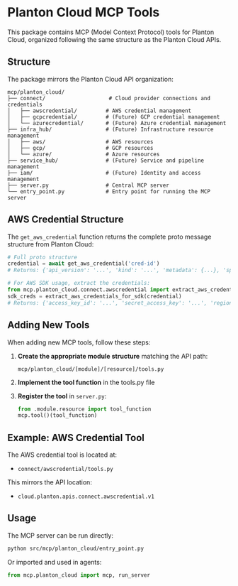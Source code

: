 # Planton Cloud MCP Tools

This package contains MCP (Model Context Protocol) tools for Planton Cloud, organized following the same structure as the Planton Cloud APIs.

## Structure

The package mirrors the Planton Cloud API organization:

```
mcp/planton_cloud/
├── connect/                    # Cloud provider connections and credentials
│   ├── awscredential/         # AWS credential management
│   ├── gcpcredential/         # (Future) GCP credential management
│   └── azurecredential/       # (Future) Azure credential management
├── infra_hub/                 # (Future) Infrastructure resource management
│   ├── aws/                   # AWS resources
│   ├── gcp/                   # GCP resources
│   └── azure/                 # Azure resources
├── service_hub/               # (Future) Service and pipeline management
├── iam/                       # (Future) Identity and access management
├── server.py                  # Central MCP server
└── entry_point.py             # Entry point for running the MCP server
```

## AWS Credential Structure

The `get_aws_credential` function returns the complete proto message structure from Planton Cloud:

```python
# Full proto structure
credential = await get_aws_credential('cred-id')
# Returns: {'api_version': '...', 'kind': '...', 'metadata': {...}, 'spec': {...}, 'status': {...}}

# For AWS SDK usage, extract the credentials:
from mcp.planton_cloud.connect.awscredential import extract_aws_credentials_for_sdk
sdk_creds = extract_aws_credentials_for_sdk(credential)
# Returns: {'access_key_id': '...', 'secret_access_key': '...', 'region': '...'}
```

## Adding New Tools

When adding new MCP tools, follow these steps:

1. **Create the appropriate module structure** matching the API path:
   ```
   mcp/planton_cloud/[module]/[resource]/tools.py
   ```

2. **Implement the tool function** in the tools.py file

3. **Register the tool** in `server.py`:
   ```python
   from .module.resource import tool_function
   mcp.tool()(tool_function)
   ```

## Example: AWS Credential Tool

The AWS credential tool is located at:
- `connect/awscredential/tools.py`

This mirrors the API location:
- `cloud.planton.apis.connect.awscredential.v1`

## Usage

The MCP server can be run directly:

```bash
python src/mcp/planton_cloud/entry_point.py
```

Or imported and used in agents:

```python
from mcp.planton_cloud import mcp, run_server
```


